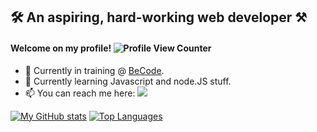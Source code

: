 ## 🛠️ An aspiring, hard-working web developer ⚒️   
  
#### Welcome on my profile! ![Profile View Counter](https://komarev.com/ghpvc/?username=Kaleidosport)
  
- 🔭 Currently in training @ [BeCode](https://github.com/becodeorg).
- 🌱 Currently learning Javascript and node.JS stuff.
- 📫 You can reach me here: <a href="https://www.linkedin.com/in/anthonylambert14/"><img src="https://img.shields.io/badge/LinkedIn-0A66C2?logo=linkedin&logoColor=white&style=flat-square" /></a> 
  
  
[![My GitHub stats](https://github-readme-stats.vercel.app/api?username=Kaleidosport&show_icons=true&theme=tokyonight)](https://github.com/Kaleidosport/github-readme-stats)    [![Top Languages](https://github-readme-stats.vercel.app/api/top-langs/?username=Kaleidosport&layout=compact)](https://github.com/Kaleidosport/github-readme-stats)
